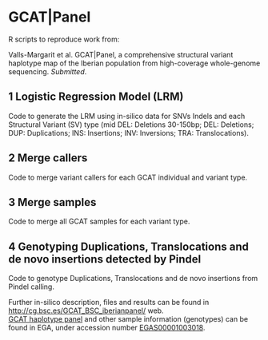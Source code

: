 # GCAT|Panel

R scripts to reproduce work from:

Valls-Margarit et al. GCAT|Panel, a comprehensive structural variant haplotype map of the Iberian population from high-coverage whole-genome sequencing. <i>Submitted</i>.

## 1 Logistic Regression Model (LRM)

Code to generate the LRM using in-silico data for SNVs Indels and each Structural Variant (SV) type (mid DEL: Deletions 30-150bp; DEL: Deletions; DUP: Duplications; INS: Insertions; INV: Inversions; TRA: Translocations).

## 2 Merge callers

Code to merge variant callers for each GCAT individual and variant type.

## 3 Merge samples

Code to merge all GCAT samples for each variant type.

## 4 Genotyping Duplications, Translocations and de novo insertions detected by Pindel  

Code to genotype Duplications, Translocations and de novo insertions from Pindel calling.

Further in-silico description, files and results can be found in http://cg.bsc.es/GCAT_BSC_iberianpanel/ web.  
[GCAT haplotype panel](https://ega-archive.org/datasets/EGAD00010002153) and other sample information (genotypes) can be found in EGA, under accession number [EGAS00001003018](https://ega-archive.org/studies/EGAS00001003018).
